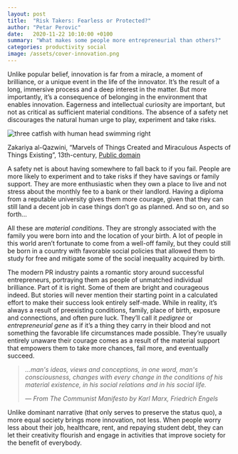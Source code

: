 ```yaml
---
layout: post
title:  "Risk Takers: Fearless or Protected?"
author: "Petar Perovic"
date:   2020-11-22 10:10:00 +0100
summary: "What makes some people more entrepreneurial than others?"
categories: productivity social
image: /assets/cover-innovation.png
---
```


Unlike popular belief, innovation is far from a miracle, a moment of brilliance, or a unique event in the life of the innovator. It’s the result of a long, immersive process and a deep interest in the matter. But more importantly, it’s a consequence of belonging in the environment that enables innovation. Eagerness and intellectual curiosity are important, but not as critical as sufficient material conditions. The absence of a safety net discourages the natural human urge to play, experiment and take risks.

<img src="{% link /assets/innovation-fish.jpg %}" alt="three catfish with human head swimming right" class="db center" style="mix-blend-mode: multiply;">
  <p class="f7 i tc nt2">Zakariya al-Qazwini, “Marvels of Things Created and Miraculous Aspects of Things Existing”, 13th-century, <a href="https://publicdomainreview.org/collection/marvels-of-things-created-and-miraculous-aspects-of-things-existing">Public domain</a></p>

A safety net is about having somewhere to fall back to if you fail. People are more likely to experiment and to take risks if they have savings or family support. They are more enthusiastic when they own a place to live and not stress about the monthly fee to a bank or their landlord. Having a diploma from a reputable university gives them more courage, given that they can still land a decent job in case things don’t go as planned. And so on, and so forth…

All these are _material conditions_. They are strongly associated with the family you were born into and the location of your birth. A lot of people in this world aren’t fortunate to come from a well-off family, but they could still be born in a country with favorable social policies that allowed them to study for free and mitigate some of the social inequality acquired by birth.

The modern PR industry paints a romantic story around successful entrepreneurs, portraying them as people of unmatched individual brilliance. Part of it is right. Some of them are bright and courageous indeed. But stories will never mention their starting point in a calculated effort to make their success look entirely self-made. While in reality, it’s always a result of preexisting conditions, family, place of birth, exposure and connections, and often pure luck. They’ll call it _pedigree_ or _entrepreneurial gene_ as if it’s a thing they carry in their blood and not something the favorable life circumstances made possible. They’re usually entirely unaware their courage comes as a result of the material support that empowers them to take more chances, fail more, and eventually succeed.

>_…man's ideas, views and conceptions, in one word, man's consciousness, changes with every change in the conditions of his material existence, in his social relations and in his social life._
>
><cite class="f7 lh-copy dib">— From _The Communist Manifesto_ by Karl Marx, Friedrich Engels</cite>

Unlike dominant narrative (that only serves to preserve the status quo), a more equal society brings more innovation, not less. When people worry less about their job, healthcare, rent, and repaying student debt, they can let their creativity flourish and engage in activities that improve society for the benefit of everybody.